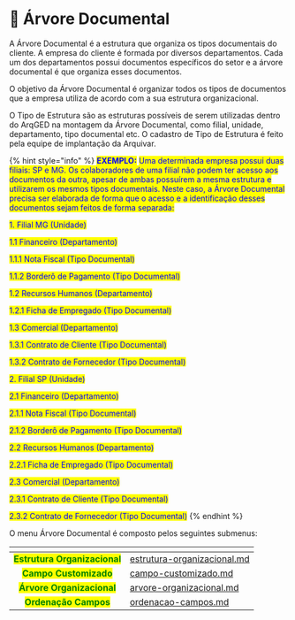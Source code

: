 # 📄 Árvore Documental

A Árvore Documental é a estrutura que organiza os tipos documentais do cliente. A empresa do cliente é formada por diversos departamentos. Cada um dos departamentos possui documentos específicos do setor e a árvore documental é que organiza esses documentos.  &#x20;

O objetivo da Árvore Documental é organizar todos os tipos de documentos que a empresa utiliza de acordo com a sua estrutura organizacional. &#x20;

O Tipo de Estrutura são as estruturas possíveis de serem utilizadas dentro do ArqGED na montagem da Árvore Documental, como filial, unidade, departamento, tipo documental etc. O cadastro de Tipo de Estrutura é feito pela equipe de implantação da Arquivar.&#x20;

{% hint style="info" %}
<mark style="color:blue;">**EXEMPLO:**</mark> <mark style="color:blue;"></mark><mark style="color:blue;">Uma determinada empresa possui duas filiais: SP e MG. Os colaboradores de uma filial não podem ter acesso aos documentos da outra, apesar de ambas possuírem a mesma estrutura e utilizarem os mesmos tipos documentais. Neste caso, a Árvore Documental precisa ser elaborada de forma que o acesso e a identificação desses documentos sejam feitos de forma separada:</mark>&#x20;

<mark style="color:blue;">1. Filial MG (Unidade)</mark>&#x20;

&#x20; <mark style="color:blue;">1.1 Financeiro (Departamento)</mark>&#x20;

&#x20;    <mark style="color:blue;">1.1.1 Nota Fiscal (Tipo Documental)</mark>&#x20;

&#x20;    <mark style="color:blue;">1.1.2 Borderô de Pagamento (Tipo Documental)</mark>&#x20;

&#x20; <mark style="color:blue;">1.2 Recursos Humanos (Departamento)</mark>&#x20;

&#x20;    <mark style="color:blue;">1.2.1 Ficha de Empregado (Tipo Documental)</mark>&#x20;

&#x20; <mark style="color:blue;">1.3 Comercial (Departamento)</mark>&#x20;

&#x20;    <mark style="color:blue;">1.3.1 Contrato de Cliente (Tipo Documental)</mark>&#x20;

&#x20;    <mark style="color:blue;">1.3.2 Contrato de Fornecedor (Tipo Documental)</mark>&#x20;

&#x20;

<mark style="color:blue;">2. Filial SP (Unidade)</mark>&#x20;

&#x20; <mark style="color:blue;">2.1 Financeiro (Departamento)</mark>&#x20;

&#x20;    <mark style="color:blue;">2.1.1 Nota Fiscal (Tipo Documental)</mark>&#x20;

&#x20;    <mark style="color:blue;">2.1.2 Borderô de Pagamento (Tipo Documental)</mark>&#x20;

&#x20; <mark style="color:blue;">2.2 Recursos Humanos (Departamento)</mark>&#x20;

&#x20;    <mark style="color:blue;">2.2.1 Ficha de Empregado (Tipo Documental)</mark>&#x20;

&#x20; <mark style="color:blue;">2.3 Comercial (Departamento)</mark>&#x20;

&#x20;    <mark style="color:blue;">2.3.1 Contrato de Cliente (Tipo Documental)</mark>&#x20;

&#x20;    <mark style="color:blue;">2.3.2 Contrato de Fornecedor (Tipo Documental)</mark>&#x20;
{% endhint %}

O menu Árvore Documental é composto pelos seguintes submenus:

<table data-card-size="large" data-view="cards"><thead><tr><th align="center"></th><th data-hidden data-card-target data-type="content-ref"></th></tr></thead><tbody><tr><td align="center"><mark style="color:green;"><strong>Estrutura Organizacional</strong></mark></td><td><a href="estrutura-organizacional.md">estrutura-organizacional.md</a></td></tr><tr><td align="center"><mark style="color:green;"><strong>Campo Customizado</strong></mark></td><td><a href="campo-customizado.md">campo-customizado.md</a></td></tr><tr><td align="center"><mark style="color:green;"><strong>Árvore Organizacional</strong></mark></td><td><a href="arvore-organizacional.md">arvore-organizacional.md</a></td></tr><tr><td align="center"><mark style="color:green;"><strong>Ordenação Campos</strong></mark></td><td><a href="ordenacao-campos.md">ordenacao-campos.md</a></td></tr></tbody></table>
